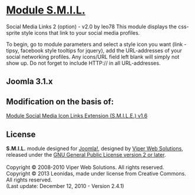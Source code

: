 # [Module S.M.I.L.](http://foto-s.ru/novosti/joomla/modul-social-media-icon-links-2.html)

Social Media Links 2 (option) - v2.0 by leo78
This module displays the css-sprite style icons that link to your social media profiles.

To begin, go to module parameters and select a style icon you want (link - tipsy, facebook style tooltips for jquery), add the URL-addresses of your social networking profiles. Any icons/URL field left blank will simply not show up. Do not forget to include HTTP:// in all URL-addresses.

## Joomla 3.1.x

## Modification on the basis of:
[Module Social Media Icon Links Extension (S.M.I.L.E.) v1.6](http://www.viperwebsites.com/joomla-extensions/social-media-icons-links.html)

## License
<b>S.M.I.L.</b> module designed for [Joomla!](http://www.joomla.org), designed by [Viper Web Solutions](http://www.viperwebsites.com), released under the [GNU General Public License version 2 or later](http://www.gnu.org/licenses/gpl2).<br /><br />
Copyright &copy; 2008-2010 Viper Web Solutions. All rights reserved.<br />
Copyright &copy; 2013 Leonidas, made under license from Creative Commons. All rights reserved.<br />
(Last update: December 12, 2010 - Version 2.4.1)

